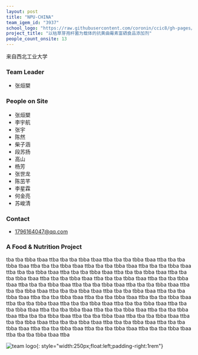 ```yaml
---
layout: post
title: "NPU-CHINA"
team_igem_id: "3937"
school_logo: "https://raw.githubusercontent.com/coronin/ccic8/gh-pages/school-logo/NPU-CHINA.png"
project_title: "以枯草芽孢杆菌为载体的抗黄曲霉素富硒食品添加剂"
people_count_onsite: 13
---
```


来自西北工业大学

### Team Leader
* 张烜槊

### People on Site
* 张烜槊
* 李宇航
* 张宇
* 陈然
* 柴子涵
* 段苏扬
* 高山
* 杨芳
* 张世龙
* 陈茁芊
* 李星霖
* 何金亮
* 苏峻清

### Contact
* 1796164047@qq.com

### A Food &amp; Nutrition Project

tba tba tbba tbaa ttba tba tba tbba tbaa ttba tba tba tbba tbaa ttba tba tba tbba tbaa ttba tba tba tbba tbaa ttba tba tba tbba tbaa ttba tba tba tbba tbaa ttba tba tba tbba tbaa ttba tba tba tbba tbaa ttba tba tba tbba tbaa ttba tba tba tbba tbaa ttba tba tba tbba tbaa ttba tba tba tbba tbaa ttba tba tba tbba tbaa ttba tba tba tbba tbaa ttba tba tba tbba tbaa ttba tba tba tbba tbaa ttba tba tba tbba tbaa ttba tba tba tbba tbaa ttba tba tba tbba tbaa ttba tba tba tbba tbaa ttba tba tba tbba tbaa ttba tba tba tbba tbaa ttba tba tba tbba tbaa ttba tba tba tbba tbaa ttba tba tba tbba tbaa ttba tba tba tbba tbaa ttba tba tba tbba tbaa ttba tba tba tbba tbaa ttba tba tba tbba tbaa ttba tba tba tbba tbaa ttba tba tba tbba tbaa ttba tba tba tbba tbaa ttba tba tba tbba tbaa ttba tba tba tbba tbaa ttba tba tba tbba tbaa ttba tba tba tbba tbaa ttba tba tba tbba tbaa ttba tba tba tbba tbaa ttba tba tba tbba tbaa ttba tba tba tbba tbaa ttba tba tba tbba tbaa ttba 

![team logo](https://raw.githubusercontent.com/coronin/ccic8/gh-pages/team-logo/logoS.png){: style="width:250px;float:left;padding-right:1rem"}